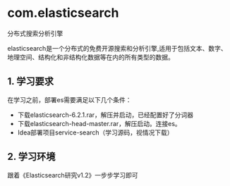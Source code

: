# com.elasticsearch
分布式搜索分析引擎

elasticsearch是一个分布式的免费开源搜索和分析引擎,适用于包括文本、数字、地理空间、结构化和非结构化数据等在内的所有类型的数据。

## 1. 学习要求

在学习之前，部署es需要满足以下几个条件：

- 下载elasticsearch-6.2.1.rar，解压并启动，已经配置好了分词器
- 下载elasticsearch-head-master.rar，解压启动。连接es。
- Idea部署项目service-search（学习源码，视情况下载）


## 2. 学习环境

跟着《Elasticsearch研究v1.2》一步步学习即可